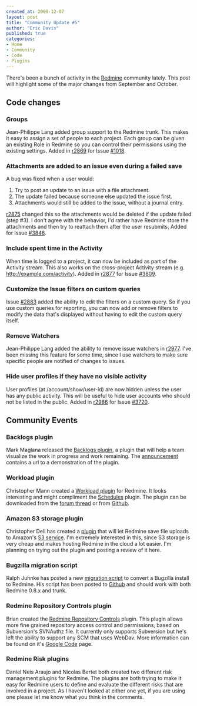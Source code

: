 ```yaml
---
created_at: 2009-12-07
layout: post
title: "Community Update #5"
author: "Eric Davis"
published: true
categories:
- Home
- Community
- Code
- Plugins
---
```


There's been a bunch of activity in the [Redmine][] community lately.  This post will highlight some of the major changes from September and October.

## Code changes

### Groups

Jean-Philippe Lang added group support to the Redmine trunk.  This makes it easy to assign a set of people to each project.  Each group can be given an existing Role in Redmine so you can control their permissions using the existing settings.  Added in [r2869][] for Issue [#1018][].

### Attachments are added to an issue even during a failed save

A bug was fixed when a user would:

1. Try to post an update to an issue with a file attachment.
2. The update failed because someone else updated the issue first.
3. Attachments would still be added to the issue, without a journal entry.

[r2875][] changed this so the attachments would be deleted if the update failed (step #3).  I don't agree with the behavior, I'd rather have Redmine store the attachments and then try to reattach them after the user resubmits.  Added for Issue [#3846][].

### Include spent time in the Activity

When time is logged to a project, it can now be included as part of the Activity stream.  This also works on the cross-project Activity stream (e.g. http://example.com/activity).  Added in [r2877][] for Issue [#3809][].

### Customize the Issue filters on custom queries

Issue [#2883][] added the ability to edit the filters on a custom query.  So if you use custom queries for reporting, you can now add or remove filters to modify the data that's displayed without having to edit the custom query itself.

### Remove Watchers

Jean-Philippe Lang added the ability to remove issue watchers in [r2977][].  I've been missing this feature for some time, since I use watchers to make sure specific people are notified of changes to issues.

### Hide user profiles if they have no visible activity

User profiles (at /account/show/user-id) are now hidden unless the user has any public activity.  This will be useful to hide user accounts who should not be listed in the public.  Added in [r2986][] for Issue [#3720][].

## Community Events

### Backlogs plugin

Mark Maglana released the [Backlogs plugin][1], a plugin that will help a team visualize the work in progress and work remaining.  The [announcement][1] contains a url to a demonstration of the plugin.

### Workload plugin

Christopher Mann created a [Workload plugin][2] for Redmine.  It looks interesting and might compliment the [Schedules][] plugin.  The plugin can be downloaded from the [forum thread][2] or from [Github](http://github.com/chris2fr/redmine_workload/tree/master).

### Amazon S3 storage plugin

Christopher Dell has created a [plugin](http://www.redmine.org/boards/3/topics/8497) that will let Redmine save file uploads to Amazon's [S3 service][s3].  I'm extremely interested in this, since S3 storage is very cheap and makes hosting Redmine in the cloud a lot easier.  I'm planning on trying out the plugin and posting a review of it here.

### Bugzilla migration script

Ralph Juhnke has posted a new [migration script](http://www.redmine.org/issues/989#note-2) to convert a Bugzilla install to Redmine.  His script has been posted to [Github](http://github.com/ralli/bz2redmine) and should work with both Redmine 0.8.x and trunk.

### Redmine Repository Controls plugin

Brian created the [Redmine Repository Controls][4] plugin.  This plugin allows more fine grained repository access control and permissions, based on Subversion's SVNAuthz file.  It currently only supports Subversion but he's left the ability to support any SCM that uses WebDav.  More information can be found on it's [Google Code][3] page.

### Redmine Risk plugins

Daniel Neis Araujo and Nicolas Bertet both created two different risk management plugins for Redmine.  The plugins are both trying to make it easy for Redmine users to define and evaluate the different risks that are involved in a project.  As I haven't looked at either one yet, if you are using one please let me know what you think in the comments.


[1]: http://www.redmine.org/boards/3/topics/8339
[2]: http://www.redmine.org/boards/3/topics/8540
[3]: http://code.google.com/p/redminerepositorycontrol/
[4]: http://www.redmine.org/boards/3/topics/8952

[Redmine]: http://www.redmine.org
[s3]: http://aws.amazon.com/s3/

[#1018]: http://www.redmine.org/issues/1018
[#3846]: http://www.redmine.org/issues/3846
[#3809]: http://www.redmine.org/issues/3809
[#2883]: http://www.redmine.org/issues/2883
[#3720]: http://www.redmine.org/issues/3720

[r2869]: http://www.redmine.org/projects/redmine/repository/revisions/2869
[r2875]: http://www.redmine.org/projects/redmine/repository/revisions/2875
[r2877]: http://www.redmine.org/projects/redmine/repository/revisions/2877
[r2977]: http://www.redmine.org/projects/redmine/repository/revisions/2777
[r2986]: http://www.redmine.org/projects/redmine/repository/revisions/2986

[Schedules]: http://redmineblog.com/articles/schedules-plugin-v-0-4-0-review

